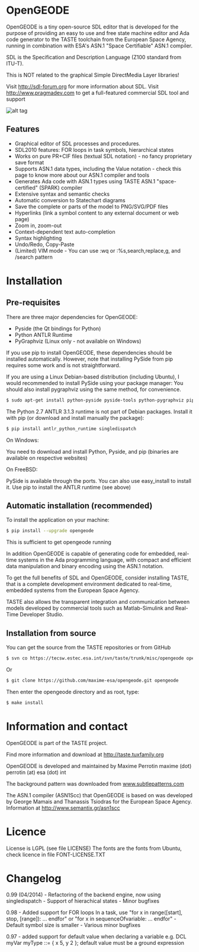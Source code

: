 OpenGEODE
=========

OpenGEODE is a tiny open-source SDL editor that is developed for
the purpose of providing an easy to use and free state machine editor and
Ada code generator to the TASTE toolchain from the European Space Agency,
running in combination with ESA's ASN.1 "Space Certifiable" ASN.1 compiler.

SDL is the Specification and Description Language (Z100 standard from ITU-T).

This is NOT related to the graphical Simple DirectMedia Layer libraries!

Visit http://sdl-forum.org for more information about SDL.
Visit http://www.pragmadev.com to get a full-featured commercial SDL tool and support


![alt tag](icons/opengeode-screenshot.png)


Features
--------

- Graphical editor of SDL processes and procedures.
- SDL2010 features: FOR loops in task symbols, hierarchical states 
- Works on pure PR+CIF files (textual SDL notation) - no fancy proprietary save format
- Supports ASN.1 data types, including the Value notation - check this page to know more about our ASN.1 compiler and tools 
- Generates Ada code with ASN.1 types using TASTE ASN.1 "space-certified" (SPARK) compiler 
- Extensive syntax and semantic checks 
- Automatic conversion to Statechart diagrams 
- Save the complete or parts of the model to PNG/SVG/PDF files
- Hyperlinks (link a symbol content to any external document or web page) 
- Zoom in, zoom-out 
- Context-dependent text auto-completion 
- Syntax highlighting 
- Undo/Redo, Copy-Paste 
- (Limited) VIM mode - You can use :wq or :%s,search,replace,g, and /search pattern

Installation
============

Pre-requisites
--------------

There are three major dependencies for OpenGEODE:

- Pyside (the Qt bindings for Python)
- Python ANTLR Runtime
- PyGraphviz (Linux only - not available on Windows)

If you use pip to install OpenGEODE, these dependencies should be installed
automatically. However, note that installing PySide from pip requires some
work and is not straightforward.

If you are using a Linux Debian-based distribution (including Ubuntu),
I would recommended to install PySide using your package manager:
You should also install pygraphviz using the same method, for convenience.

```bash
$ sudo apt-get install python-pyside pyside-tools python-pygraphviz pip
```

The Python 2.7 ANTLR 3.1.3 runtime is not part of Debian packages. Install
it with pip (or download and install manually the package):

```bash
$ pip install antlr_python_runtime singledispatch
```

On Windows:

You need to download and install Python, Pyside, and pip (binaries are
available on respective websites)

On FreeBSD:

PySide is available through the ports.
You can also use easy_install to install it.
Use pip to install the ANTLR runtime (see above)

Automatic installation (recommended)
------------------------------------

To install the application on your machine:

```bash
$ pip install --upgrade opengeode
```

This is sufficient to get opengeode running

In addition OpenGEODE is capable of generating code for embedded, real-
time systems in the Ada programming language, with compact and efficient
data manipulation and binary encoding using the ASN.1 notation.

To get the full benefits of SDL and OpenGEODE, consider installing
TASTE, that is a complete development environment dedicated to
real-time, embedded systems from the European Space Agency.

TASTE also allows the transparent integration and communication between
models developed by commercial tools such as Matlab-Simulink and 
Real-Time Developer Studio.

Installation from source
------------------------

You can get the source from the TASTE repositories or from GitHub

```bash
$ svn co https://tecsw.estec.esa.int/svn/taste/trunk/misc/opengeode opengeode
```

Or
```bash
$ git clone https://github.com/maxime-esa/opengeode.git opengeode
``` 

Then enter the opengeode directory and as root, type:

```bash
$ make install
```

Information and contact
=======================

OpenGEODE is part of the TASTE project.

Find more information and download at http://taste.tuxfamily.org

OpenGEODE is developed and maintained by Maxime Perrotin
maxime (dot) perrotin (at) esa (dot) int

The background pattern was downloaded from www.subtlepatterns.com

The ASN.1 compiler (ASN1Scc) that OpenGEODE is based on was
developed by George Mamais and Thanassis Tsiodras for the European
Space Agency. Information at http://www.semantix.gr/asn1scc

Licence
=======

License is LGPL (see file LICENSE)
The fonts are the fonts from Ubuntu, check licence in file FONT-LICENSE.TXT

Changelog
=========

0.99 (04/2014)
     - Refactoring of the backend engine, now using singledispatch
     - Support of hierachical states
     - Minor bugfixes


0.98
     - Added support for FOR loops
       In a task, use "for x in range([start], stop, [range]): ... endfor"
       or "for x in sequenceOfvariable: ... endfor"
     - Default symbol size is smaller
     - Various minor bugfixes


0.97
     - added support for default value when declaring a variable
       e.g. DCL myVar myType ::= { x 5, y 2 };
       default value must be a ground expression

